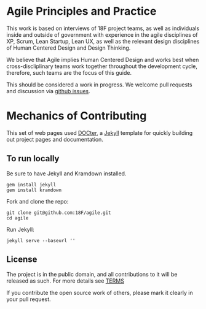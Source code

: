 # Agile Principles and Practice

This work is based on interviews of 18F project teams, as well as individuals inside and outside of government with experience in the agile disciplines of XP, Scrum, Lean Startup, Lean UX, as well as the relevant design disciplines of Human Centered Design and Design Thinking.

We believe that Agile implies Human Centered Design and works best when cross-discliplinary teams work together throughout the development cycle, therefore, such teams are the focus of this guide.

This should be considered a work in progress.  We welcome pull requests and discussion via [github issues](https://github.com/18F/agile/issues).

# Mechanics of Contributing

This set of web pages used [DOCter](http://cfpb.github.io/DOCter/), a [Jekyll](http://jekyllrb.com/) template for quickly building out project pages and documentation.

## To run locally

Be sure to have Jekyll and Kramdown installed.

```
gem install jekyll
gem install kramdown
```

Fork and clone the repo:

```
git clone git@github.com:18F/agile.git
cd agile
```
Run Jekyll:

```
jekyll serve --baseurl ''
```


## License

The project is in the public domain, and all contributions to it will be released as such. For more details see [TERMS](TERMS.md)

If you contribute the open source work of others, please mark it clearly in your pull request.
